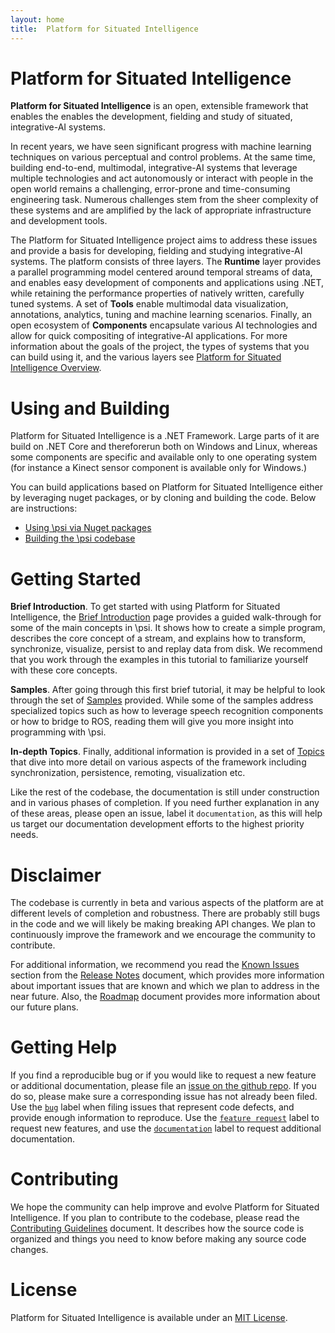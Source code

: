 ```yaml
---
layout: home
title:  Platform for Situated Intelligence
---
```


# Platform for Situated Intelligence

**Platform for Situated Intelligence** is an open, extensible framework that enables the enables the development, fielding and study of situated, integrative-AI systems. 

In recent years, we have seen significant progress with machine learning techniques on various perceptual and control problems. At the same time, building end-to-end, multimodal, integrative-AI systems that leverage multiple technologies and act autonomously or interact with people in the open world remains a challenging, error-prone and time-consuming engineering task. Numerous challenges stem from the sheer complexity of these systems and are amplified by the lack of appropriate infrastructure and development tools.

The Platform for Situated Intelligence project aims to address these issues and provide a basis for developing, fielding and studying integrative-AI systems. The platform consists of three layers. The **Runtime** layer provides a parallel programming model centered around temporal streams of data, and enables easy development of components and applications using .NET, while retaining the performance properties of natively written, carefully tuned systems. A set of **Tools** enable multimodal data visualization, annotations, analytics, tuning and machine learning scenarios. Finally, an open ecosystem of **Components** encapsulate various AI technologies and allow for quick compositing of integrative-AI applications. For more information about the goals of the project, the types of systems that you can build using it, and the various layers see [Platform for Situated Intelligence Overview](/psi/PlatformOverview).

# Using and Building

Platform for Situated Intelligence is a .NET Framework. Large parts of it are build on .NET Core and thereforerun both on Windows and Linux, whereas some components are specific and available only to one operating system (for instance a Kinect sensor component is available only for Windows.)

You can build applications based on Platform for Situated Intelligence either by leveraging nuget packages, or by cloning and building the code. Below are instructions:

* [Using \\psi via Nuget packages](psi/UsingWithNuget)
* [Building the \\psi codebase](psi/BuildingPsi)

# Getting Started

__Brief Introduction__. To get started with using Platform for Situated Intelligence, the [Brief Introduction](/psi/tutorials) page provides a guided walk-through for some of the main concepts in \\psi. It shows how to create a simple program, describes the core concept of a stream, and explains how to transform, synchronize, visualize, persist to and replay data from disk. We recommend that you work through the examples in this tutorial to familiarize yourself with these core concepts.

__Samples__. After going through this first brief tutorial, it may be helpful to look through the set of [Samples](/psi/samples) provided. While some of the samples address specialized topics such as how to leverage speech recognition components or how to bridge to ROS, reading them will give you more insight into programming with \\psi.

__In-depth Topics__. Finally, additional information is provided in a set of [Topics](/psi/topics) that dive into more detail on various aspects of the framework including synchronization, persistence, remoting, visualization etc.

Like the rest of the codebase, the documentation is still under construction and in various phases of completion. If you need further explanation in any of these areas, please open an issue, label it `documentation`, as this will help us target our documentation development efforts to the highest priority needs.

# Disclaimer

The codebase is currently in beta and various aspects of the platform are at different levels of completion and robustness. There are probably still bugs in the code and we will likely be making breaking API changes. We plan to continuously improve the framework and we encourage the community to contribute.

For additional information, we recommend you read the [Known Issues](/psi/ReleaseNotes#KnownIssues) section from the [Release Notes](/psi/ReleaseNotes) document, which provides more information about important issues that are known and which we plan to address in the near future. Also, the [Roadmap](/psi/Roadmap) document provides more information about our future plans.

# Getting Help

If you find a reproducible bug or if you would like to request a new feature or additional documentation, please file an [issue on the github repo](https://github.com/Microsoft/psi/issues). If you do so, please make sure a corresponding issue has not already been filed. Use the [`bug`](https://github.com/Microsoft/psi/labels/bug) label when filing issues that represent code defects, and provide enough information to reproduce. Use the [`feature request`](https://github.com/Microsoft/psi/labels/documentation) label to request new features, and use the [`documentation`](https://github.com/Microsoft/psi/labels/documentation) label to request additional documentation. 

# Contributing

We hope the community can help improve and evolve Platform for Situated Intelligence. If you plan to contribute to the codebase, please read the [Contributing Guidelines](https://github.com/Microsoft/psi/blob/master/CONTRIBUTING.md) document. It describes how the source code is organized and things you need to know before making any source code changes.

# License

Platform for Situated Intelligence is available under an [MIT License](https://github.com/Microsoft/psi/blob/master/LICENSE.txt).
